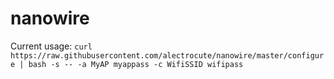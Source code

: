 # nanowire

Current usage:
`curl https://raw.githubusercontent.com/alectrocute/nanowire/master/configure | bash -s -- -a MyAP myappass -c WifiSSID wifipass`

